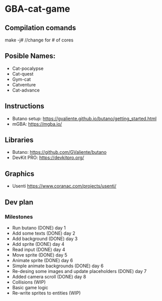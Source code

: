 # GBA-cat-game
## Compilation comands
  make -j#  //change for # of cores
## Posible Names:
  - Cat-pocalypse
  - Cat-quest
  - Gym-cat
  - Catventure
  - Cat-advance
## Instructions
  - Butano setup: https://gvaliente.github.io/butano/getting_started.html
  - mGBA: https://mgba.io/
## Libraries
  - Butano: https://github.com/GValiente/butano
  - DevKit PRO: https://devkitpro.org/
## Graphics
  - Usenti https://www.coranac.com/projects/usenti/

## Dev plan
### Milestones
- Run butano (DONE) day 1
- Add some texts (DONE) day 2
- Add background (DONE) day 3
- Add sprite (DONE) day 4
- Read input (DONE) day 4
- Move sprite (DONE) day 5
- Animate sprite (DONE) day 6
- Simple animate backgrounds (DONE) day 6
- Re-desing some images and update placeholders (DONE) day 7
- Added camera scroll (DONE) day 8
- Collisions (WIP)
- Basic game logic
- Re-write sprites to entities (WIP)